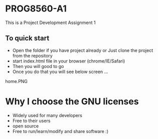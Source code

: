 # PROG8560-A1
This is a Project Development Assignment 1


## To quick start

- Open the folder if you have project already or Just clone the project from the repository
- start index.html file in your browser (chrome/IE/Safari)
- Then you will good to go 
- Once you do that you will see below screen ...

home.PNG



# Why I choose the GNU licenses

- Widely used for many developers
- Free to their users
- open source
- Free to run/learn/modify and share software :)

